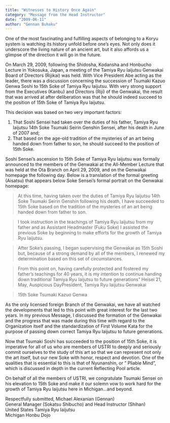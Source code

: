 ```yaml
---
title: "Witnesses to History Once Again"
category: "Message from the Head Instructor"
date: "2009-06-11"
author: "Gennan Buhaku"
---
```


One of the most fascinating and fulfilling aspects of belonging to a Koryu system is watching its history unfold before one’s eyes. Not only does it underscore the living nature of an ancient art, but it also affords us a glimpse of the direction it will go in the future.

On March 29, 2009, following the Shidosha, Kodansha and Honbucho Lecture in Yokosuka, Japan, a meeting of the Tamiya Ryu Iaijutsu Genwakai Board of Directors (Rijikai) was held. With Vice President Abe acting as the leader, there was a discussion concerning the succession of Tsumaki Kazuo Genwa Soshi to 15th Soke of Tamiya Ryu Iaijutsu. With very strong support from the Executives (Kanbu) and Directors (Riji) of the Genwakai, the result that was arrived at after deliberation was that he should indeed succeed to the position of 15th Soke of Tamiya Ryu Iaijutsu.

This decision was based on two very important factors:

1. That Soshi Sensei had taken over the duties of his father, Tamiya Ryu Iaijutsu 14th Soke Tsumaki Seirin Genshin Sensei, after his death in June of 2007 and;
2. That based on the age-old tradition of the mysteries of an art being handed down from father to son, he should succeed to the position of 15th Soke.

Soshi Sensei’s ascension to 15th Soke of Tamiya Ryu Iaijutsu was formally announced to the members of the Genwakai at the All-Member Lecture that was held at the Ota Branch on April 29, 2009, and on the Genwakai homepage the following day. Below is a translation of the formal greeting (Aisatsu) that appears below Soke Sensei’s formal portrait on the Genwakai homepage:

> At this time, having taken over the duties of Tamiya Ryu Iaijutsu 14th Soke Tsumaki Seirin Genshin following his death, I have succeeded to 15th Soke based on the tradition of the mysteries of an art being handed down from father to son.

> I took instruction in the teachings of Tamiya Ryu Iaijutsu from my father and as Assistant Headmaster (Fuku Soke) I assisted the previous Soke by beginning to make efforts for the growth of Tamiya Ryu Iaijutsu.

> After Soke’s passing, I began supervising the Genwakai as 15th Soshi but, because of a strong demand by all of the members, I renewed my determination based on this set of circumstances.

> From this point on, having carefully protected and fostered my father’s teachings for 40 years, it is my intention to continue handing down traditional Tamiya Ryu Iaijutsu to future generations” Heisei 21, May, Auspicious DayPresident, Tamiya Ryu Iaijutsu Genwakai

> 15th Soke Tsumaki Kazuo Genwa

As the only licensed foreign Branch of the Genwakai, we have all watched the developments that led to this point with great interest for the last two years. In my previous Message, I discussed the formation of the Genwakai and the progress that was made during this time with regard to the Organization itself and the standardization of First Volume Kata for the purpose of passing down correct Tamiya Ryu Iaijutsu to future generations.

Now that Tsumaki Soshi has succeeded to the position of 15th Soke, it is imperative for all of us who are members of USTRI to deeply and seriously commit ourselves to the study of this art so that we can represent not only the art itself, but our new Soke with honor, respect and devotion. One of the qualities that is essential to this is that of Nyunanshin, or “ Pliable Mind”, which is discussed in depth in the current Reflecting Pool article.

On behalf of all the members of USTRI, we congratulate Tsumaki Sensei on his elevation to 15th Soke and make it our solemn vow to work hard for the growth of Tamiya Ryu Iaijutsu here in Michigan…and beyond.

Respectfully submitted,
Michael Alexanian (Gennan)<br>
General Manager (Sokatsu Shibucho) and Head Instructor (Shihan)<br>
United States Tamiya Ryu Iaijutsu<br>
Michigan Honbu Dojo
